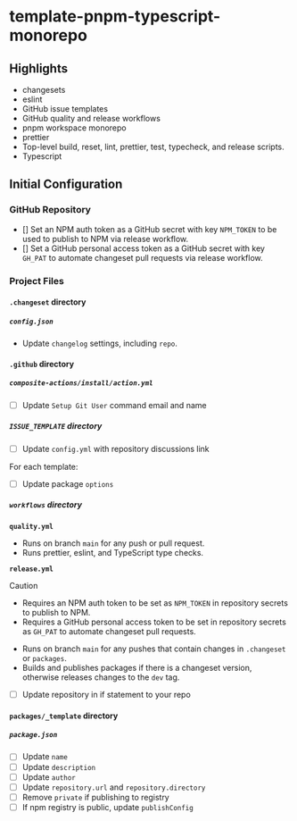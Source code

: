 # template-pnpm-typescript-monorepo

## Highlights

- changesets
- eslint
- GitHub issue templates
- GitHub quality and release workflows
- pnpm workspace monorepo
- prettier
- Top-level build, reset, lint, prettier, test, typecheck, and release scripts.
- Typescript

## Initial Configuration

### GitHub Repository

- [] Set an NPM auth token as a GitHub secret with key `NPM_TOKEN` to be used to publish to NPM via release workflow.
- [] Set a GitHub personal access token as a GitHub secret with key `GH_PAT` to automate changeset pull requests via
  release workflow.

### Project Files

#### `.changeset` directory

##### `config.json`

- Update `changelog` settings, including `repo`.

#### `.github` directory

##### `composite-actions/install/action.yml`

- [ ] Update `Setup Git User` command email and name

##### `ISSUE_TEMPLATE` directory

- [ ] Update `config.yml` with repository discussions link

For each template:

- [ ] Update package `options`

##### `workflows` directory

**`quality.yml`**

- Runs on branch `main` for any push or pull request.
- Runs prettier, eslint, and TypeScript type checks.

**`release.yml`**
> [!CAUTION]
> - Requires an NPM auth token to be set as `NPM_TOKEN` in repository secrets to publish to NPM.
> - Requires a GitHub personal access token to be set in repository secrets as `GH_PAT` to automate changeset pull
    requests.

- Runs on branch `main` for any pushes that contain changes in `.changeset` or `packages`.
- Builds and publishes packages if there is a changeset version, otherwise releases changes to the `dev` tag.

- [ ] Update repository in if statement to your repo

#### `packages/_template` directory

##### `package.json`

- [ ] Update `name`
- [ ] Update `description`
- [ ] Update `author`
- [ ] Update `repository.url` and `repository.directory`
- [ ] Remove `private` if publishing to registry
- [ ] If npm registry is public, update `publishConfig`